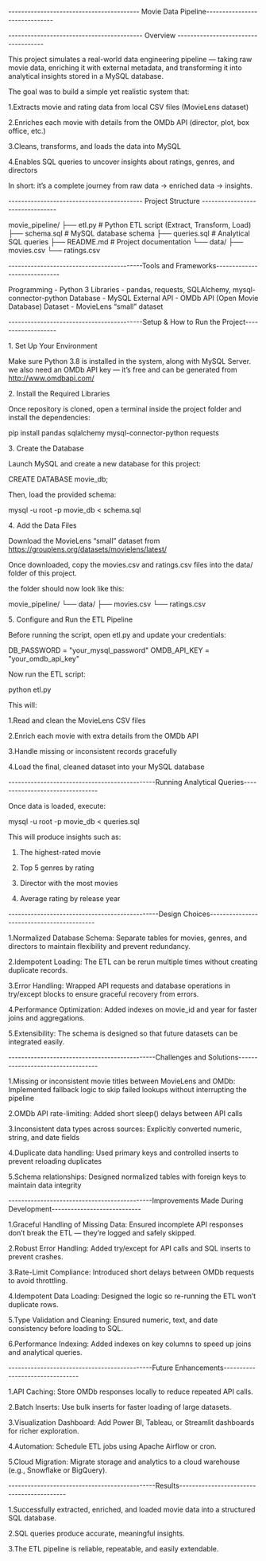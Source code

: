 ----------------------------------------- Movie Data Pipeline------------------------------

------------------------------------------   Overview     ------------------------------------

This project simulates a real-world data engineering pipeline — taking raw movie data, enriching it with external metadata, and transforming it into analytical insights stored in a MySQL database.

The goal was to build a simple yet realistic system that:

1.Extracts movie and rating data from local CSV files (MovieLens dataset)

2.Enriches each movie with details from the OMDb API (director, plot, box office, etc.)

3.Cleans, transforms, and loads the data into MySQL

4.Enables SQL queries to uncover insights about ratings, genres, and directors

In short: it’s a complete journey from raw data → enriched data → insights.

------------------------------------------ Project Structure --------------------------------

movie_pipeline/
├── etl.py          # Python ETL script (Extract, Transform, Load)
├── schema.sql      # MySQL database schema
├── queries.sql     # Analytical SQL queries
├── README.md       # Project documentation
└── data/
    ├── movies.csv
    └── ratings.csv

------------------------------------------Tools and Frameworks-----------------------------

Programming   - Python 3
Libraries	  - pandas, requests, SQLAlchemy, mysql-connector-python
Database	  - MySQL
External API  - OMDb API (Open Movie Database)
Dataset	      - MovieLens “small” dataset

------------------------------------------Setup & How to Run the Project-------------------

1️. Set Up Your Environment

Make sure Python 3.8 is installed in the system, along with MySQL Server.
we also need an OMDb API key — it’s free and can be generated from http://www.omdbapi.com/

2️. Install the Required Libraries

Once repository is cloned, open a terminal inside the project folder and install the dependencies:

pip install pandas sqlalchemy mysql-connector-python requests


3️. Create the Database

Launch MySQL and create a new database for this project:

CREATE DATABASE movie_db;

Then, load the provided schema:

mysql -u root -p movie_db < schema.sql

4️. Add the Data Files

Download the MovieLens “small” dataset from https://grouplens.org/datasets/movielens/latest/

Once downloaded, copy the movies.csv and ratings.csv files into the data/ folder of this project.

the folder should now look like this:

movie_pipeline/
└── data/
    ├── movies.csv
    └── ratings.csv


5️. Configure and Run the ETL Pipeline

Before running the script, open etl.py and update your credentials:

DB_PASSWORD = "your_mysql_password"
OMDB_API_KEY = "your_omdb_api_key"

Now run the ETL script:

python etl.py

This will:

1.Read and clean the MovieLens CSV files

2.Enrich each movie with extra details from the OMDb API

3.Handle missing or inconsistent records gracefully

4.Load the final, cleaned dataset into your MySQL database


----------------------------------------------Running Analytical Queries--------------------------------

Once data is loaded, execute:

mysql -u root -p movie_db < queries.sql

This will produce insights such as:

1. The highest-rated movie

2. Top 5 genres by rating

3. Director with the most movies

4. Average rating by release year

-----------------------------------------------Design Choices------------------------------------------

1.Normalized Database Schema:
Separate tables for movies, genres, and directors to maintain flexibility and prevent redundancy.

2.Idempotent Loading:
The ETL can be rerun multiple times without creating duplicate records.

3.Error Handling:
Wrapped API requests and database operations in try/except blocks to ensure graceful recovery from errors.

4.Performance Optimization:
Added indexes on movie_id and year for faster joins and aggregations.

5.Extensibility:
The schema is designed so that future datasets can be integrated easily.

----------------------------------------------Challenges and Solutions----------------------------------

1.Missing or inconsistent movie titles between MovieLens and OMDb:
Implemented fallback logic to skip failed lookups without interrupting the pipeline

2.OMDb API rate-limiting:
Added short sleep() delays between API calls

3.Inconsistent data types across sources:
Explicitly converted numeric, string, and date fields

4.Duplicate data handling:
Used primary keys and controlled inserts to prevent reloading duplicates

5.Schema relationships:
Designed normalized tables with foreign keys to maintain data integrity

---------------------------------------------Improvements Made During Development----------------------------

1.Graceful Handling of Missing Data:
Ensured incomplete API responses don’t break the ETL — they’re logged and safely skipped.

2.Robust Error Handling:
Added try/except for API calls and SQL inserts to prevent crashes.

3.Rate-Limit Compliance:
Introduced short delays between OMDb requests to avoid throttling.

4.Idempotent Data Loading:
Designed the logic so re-running the ETL won’t duplicate rows.

5.Type Validation and Cleaning:
Ensured numeric, text, and date consistency before loading to SQL.

6.Performance Indexing:
Added indexes on key columns to speed up joins and analytical queries.


---------------------------------------------Future Enhancements--------------------------------

1.API Caching:
Store OMDb responses locally to reduce repeated API calls.

2.Batch Inserts:
Use bulk inserts for faster loading of large datasets.

3.Visualization Dashboard:
Add Power BI, Tableau, or Streamlit dashboards for richer exploration.

4.Automation:
Schedule ETL jobs using Apache Airflow or cron.

5.Cloud Migration:
Migrate storage and analytics to a cloud warehouse (e.g., Snowflake or BigQuery).

----------------------------------------------Results------------------------------------------

1.Successfully extracted, enriched, and loaded movie data into a structured SQL database.

2.SQL queries produce accurate, meaningful insights.

3.The ETL pipeline is reliable, repeatable, and easily extendable.

